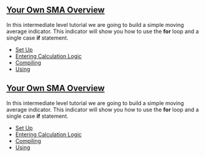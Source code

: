 ## [Your Own SMA Overview](https://developer.ninjatrader.com/docs/desktop/intermediate_your_own_sma\#your-own-sma-overview)

In this intermediate level tutorial we are going to build a simple moving average indicator. This indicator will show you how to use the **for** loop and a single case **if** statement.

- [Set Up](https://developer.ninjatrader.com/docs/desktop/set_up6)
- [Entering Calculation Logic](https://developer.ninjatrader.com/docs/desktop/entering_calculation_logic3)
- [Compiling](https://developer.ninjatrader.com/docs/desktop/compiling3)
- [Using](https://developer.ninjatrader.com/docs/desktop/using3)

## [Your Own SMA Overview](https://developer.ninjatrader.com/docs/desktop/intermediate_your_own_sma\#your-own-sma-overview)

In this intermediate level tutorial we are going to build a simple moving average indicator. This indicator will show you how to use the **for** loop and a single case **if** statement.

- [Set Up](https://developer.ninjatrader.com/docs/desktop/set_up6)
- [Entering Calculation Logic](https://developer.ninjatrader.com/docs/desktop/entering_calculation_logic3)
- [Compiling](https://developer.ninjatrader.com/docs/desktop/compiling3)
- [Using](https://developer.ninjatrader.com/docs/desktop/using3)